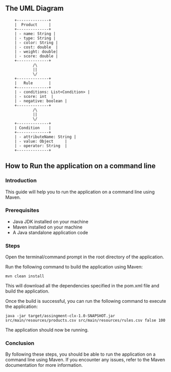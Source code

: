 ## The UML Diagram

        +--------------+
        |  Product     |
        +--------------+
        | - name: String |
        | - type: String |
        | - color: String |
        | - cost: double  |
        | - weight: double|
        | - score: double |
        +--------------+
                /\
                ||
                \/
        +--------------+
        |   Rule       |
        +--------------+
        | - conditions: List<Condition> |
        | - score: int  |
        | - negative: boolean |
        +--------------+
                /\
                ||
                \/
        +--------------+
        | Condition    |
        +--------------+
        | - attributeName: String |
        | - value: Object     |
        | - operator: String  |
        +--------------+



## How to Run the application on a command line

### Introduction
This guide will help you to run the application on a command line using Maven.

### Prerequisites

* Java JDK installed on your machine
* Maven installed on your machine
* A Java standalone application code

### Steps

Open the terminal/command prompt in the root directory of the application.

Run the following command to build the application using Maven:

```mvn clean install```

This will download all the dependencies specified in the pom.xml file and build the application.

Once the build is successful, you can run the following command to execute the application:

```java -jar target/assingment-clx-1.0-SNAPSHOT.jar src/main/resources/products.csv src/main/resources/rules.csv false 100```

The application should now be running.

### Conclusion
By following these steps, you should be able to run the application on a command line using Maven. If you encounter any issues, refer to the Maven documentation for more information.



